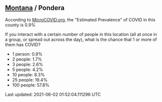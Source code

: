 
## [Montana](/united-states/montana) / Pondera

According to [MicroCOVID.org](http://microcovid.org),
the "Estimated Prevalence" of COVID in this county is 0.9%

If you interact with a certain number of people in this location
(all at once in a group, or spread out across the day), what is the chance that
1 or more of them has COVID?

- 1 person: 0.9%
- 2 people: 1.7%
- 3 people: 2.6%
- 5 people: 4.2%
- 10 people: 8.3%
- 25 people: 19.4%
- 100 people: 57.8%

Last updated: 2021-06-02 01:52:04.111296 UTC
